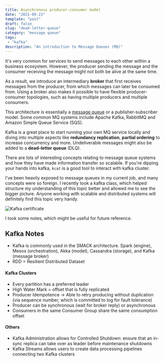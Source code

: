 ```yaml
---
title: Asynchronous producer-consumer model
date: "2021-09-23"
template: "post"
draft: false
slug: "dead-letter-queue"
category: "message queue"
tags:
 - "kafka"
description: "An introduction to Message Queues (MQ)"
---
```


It's very common for services to send messages to each other within a business ecosystem. However, the producer sending the message and the consumer receiving the message might not both be alive at the same time.

As a result, we introduce an intermediary **broker** that first receives messages from the producer, from which messages can later be consumed from. Using a broker also makes it possible to have flexible producer-consumer topologies, such as having multiple producers and multiple consumers. 

This architecture is essentially a [message queue](https://en.wikipedia.org/wiki/Message_queue) or a publisher-subscriber model. Some common MQ systems include Apache Kafka, RabbitMQ and Amazon Simple Queue Service (SQS).

Kafka is a great place to start running your own MQ service locally and diving into multiple aspects like **redundancy replication**, **partial ordering** to increase concurrency and more. Undeliverable messages might also be added to a **dead-letter queue** (DLQ).

There are lots of interesting concepts relating to message queue systems and how they have made information transfer so scalable. If you're dipping your hands into kafka, `kcat` is a good tool to interact with kafka cluster.

I've been heavily exposed to message queues in my current job, and many concepts were so foreign. I recently took a kafka class, which helped structure my understanding of this topic better and allowed me to see the bigger picture. Anyone working with scalable and distributed systems will definitely find this topic very handy.

![Kafka certificate](/media/kafka-cert.png)

I took some notes, which might be useful for future reference.

## Kafka Notes
- Kafka is commonly used in the SMACK architecture. Spark (engine), Mesos (orchestration), Akka (model), Cassandra (storage), and Kafka (message broker)
- RDD = Resilient Distributed Dataset

#### Kafka Clusters
- Every partition has a preferred leader
- High Water Mark = offset that is fully replicated
- Producer Idempotence -> Able to retry producing without duplication (via sequence number, which is committed to log for fault tolerance)
- Producer can be synchronous (wait for broker reply) or asynchronous
- Consumers in the same Consumer Group share the same consumption offset

#### Others
- Kafka Administration allows for Controlled Shutdown: ensure that an in-sync replica can take over as leader before maintenance shutdowns
- Kafka Streams allows users to create data processing pipelines connecting two Kafka clusters
